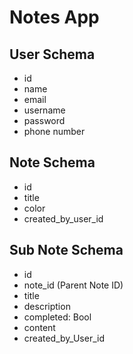 # Notes App

## User Schema

- id
- name
- email
- username
- password
- phone number

## Note Schema

- id
- title
- color
- created_by_user_id

## Sub Note Schema

- id
- note_id (Parent Note ID)
- title
- description
- completed: Bool
- content
- created_by_User_id
